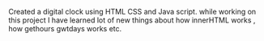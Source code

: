 Created a digital clock using HTML CSS and Java script.
while working on this project I have learned lot of new things about how innerHTML works , how gethours gwtdays works etc.

